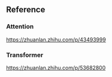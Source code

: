 ## Reference

### Attention
https://zhuanlan.zhihu.com/p/43493999

### Transformer
https://zhuanlan.zhihu.com/p/53682800
